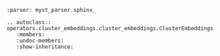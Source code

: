 ```{include} ../../../operators/cluster_embeddings/README.md
:parser: myst_parser.sphinx_
```

```{eval-rst}
.. autoclass:: operators.cluster_embeddings.cluster_embeddings.ClusterEmbeddings
   :members:
   :undoc-members:
   :show-inheritance:
```
